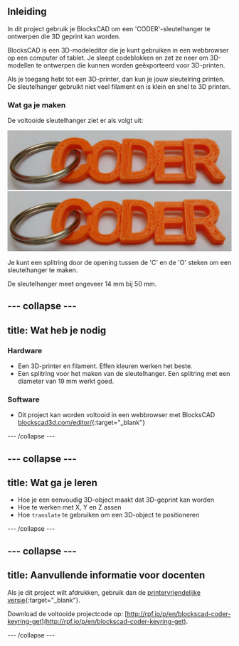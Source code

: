 ## Inleiding

In dit project gebruik je BlocksCAD om een 'CODER'-sleutelhanger te ontwerpen die 3D geprint kan worden.

BlocksCAD is een 3D-modeleditor die je kunt gebruiken in een webbrowser op een computer of tablet. Je sleept codeblokken en zet ze neer om 3D-modellen te ontwerpen die kunnen worden geëxporteerd voor 3D-printen.

Als je toegang hebt tot een 3D-printer, dan kun je jouw sleutelring printen. De sleutelhanger gebruikt niet veel filament en is klein en snel te 3D printen.

### Wat ga je maken

De voltooide sleutelhanger ziet er als volgt uit:

![schermafbeelding](images/coder-keyring.png) ![schermafbeelding](images/coder-keyring.png)

Je kunt een splitring door de opening tussen de 'C' en de 'O' steken om een sleutelhanger te maken.

De sleutelhanger meet ongeveer 14 mm bij 50 mm.

--- collapse ---
---
title: Wat heb je nodig
---

### Hardware

+ Een 3D-printer en filament. Effen kleuren werken het beste.
+ Een splitring voor het maken van de sleutelhanger. Een splitring met een diameter van 19 mm werkt goed.

### Software

+ Dit project kan worden voltooid in een webbrowser met BlocksCAD [blockscad3d.com/editor/](https://www.blockscad3d.com/editor){:target="_blank"}

--- /collapse ---

--- collapse ---
---
title: Wat ga je leren
---

+ Hoe je een eenvoudig 3D-object maakt dat 3D-geprint kan worden
+ Hoe te werken met X, Y en Z assen
+ Hoe `translate` te gebruiken om een 3D-object te positioneren

--- /collapse ---

--- collapse ---
---
title: Aanvullende informatie voor docenten
---

Als je dit project wilt afdrukken, gebruik dan de [printervriendelijke versie](https://projects.raspberrypi.org/en/projects/blockscad-coder-keyring/print){:target="_blank"}.

Download de voltooide projectcode op: [http://rpf.io/p/en/blockscad-coder-keyring-get](http://rpf.io/p/en/blockscad-coder-keyring-get).

--- /collapse ---
